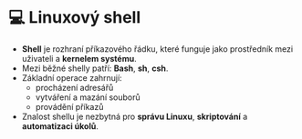 # 💻 Linuxový shell

- **Shell** je rozhraní příkazového řádku, které funguje jako prostředník mezi uživateli a **kernelem systému**.  
- Mezi běžné shelly patří: **Bash**, **sh**, **csh**.  
- Základní operace zahrnují:  
  - procházení adresářů  
  - vytváření a mazání souborů  
  - provádění příkazů  
- Znalost shellu je nezbytná pro **správu Linuxu**, **skriptování** a **automatizaci úkolů**.
